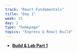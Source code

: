 ```yaml
---
track: "React Fundamentals"
title: "Day 1"
week: 15
day: 1
type: "homepage"
topics: "Express & React Build"
---
```


- [**Build & Lab Part 1**](/react-fundamentals/week-15/day-2/lecture/)